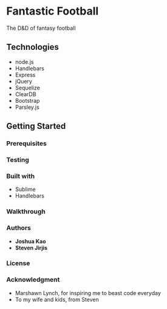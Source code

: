 # Fantastic Football
The D&D of fantasy football

## Technologies
* node.js
* Handlebars
* Express
* jQuery 
* Sequelize
* ClearDB
* Bootstrap
* Parsley.js

## Getting Started

### Prerequisites 

### Testing

### Built with
 * Sublime
 * Handlebars
 
### Walkthrough


### Authors
* **Joshua Kao**
* **Steven Jirjis**


### License

### Acknowledgment
* Marshawn Lynch, for inspiring me to beast code everyday
* To my wife and kids, from Steven